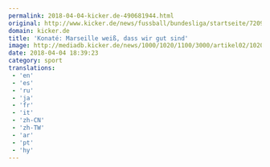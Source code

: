```yaml
---
permalink: 2018-04-04-kicker.de-490681944.html
original: http://www.kicker.de/news/fussball/bundesliga/startseite/720904/artikel_konatc3a9_marseille-weiss-dass-wir-gut-sind.html#omrss
domain: kicker.de
title: 'Konaté: Marseille weiß, dass wir gut sind'
image: http://mediadb.kicker.de/news/1000/1020/1100/3000/artikel02/1020913/800x600_aYm5Bs7NKZ_zoom72_crop_560x280_560x280+4+6.jpeg
date: 2018-04-04 18:39:23
category: sport
translations: 
 - 'en'
 - 'es'
 - 'ru'
 - 'ja'
 - 'fr'
 - 'it'
 - 'zh-CN'
 - 'zh-TW'
 - 'ar'
 - 'pt'
 - 'hy'
---
```


